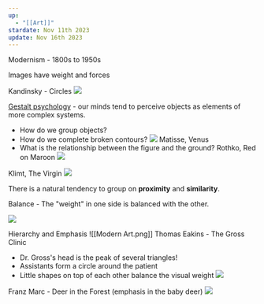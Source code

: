```yaml
---
up:
  - "[[Art]]"
stardate: Nov 11th 2023
update: Nov 16th 2023
---
```


Modernism - 1800s to 1950s

Images have weight and forces

Kandinsky - Circles
![](https://i.imgur.com/HqQS2lD.jpg)


[Gestalt psychology](https://www.verywellmind.com/what-is-gestalt-psychology-2795808) - our minds tend to perceive objects as elements of more complex systems.

- How do we group objects?
- How do we complete broken contours?
![](https://i.imgur.com/XJzgAtV.jpg)
Matisse, Venus
- What is the relationship between the figure and the ground?
Rothko, Red on Maroon
![](https://i.imgur.com/gYodzKG.jpg)


Klimt, The Virgin
![](https://i.imgur.com/LZVEnaN.jpg)

There is a natural tendency to group on **proximity** and **similarity**.

Balance - The "weight" in one side is balanced with the other.

![](https://i.imgur.com/He9BWns.jpg)

Hierarchy and Emphasis
![[Modern Art.png]]
Thomas Eakins - The Gross Clinic

- Dr. Gross's head is the peak of several triangles!
- Assistants form a circle around the patient
- Little shapes on top of each other balance the visual weight
![](https://i.imgur.com/GAezIvZ.png)

Franz Marc - Deer in the Forest (emphasis in the baby deer)
![](https://i.imgur.com/f68Tf40.jpg)
